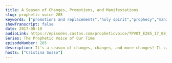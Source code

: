 ```yaml
---
title: A Season of Changes, Promotions, and Manifestations
slug: prophetic-voice-285
keywords: ["promotions and replacements","holy spirit","prophecy","manifestations"]
showTranscript: false
date: 2017-08-19
audioLink: https://episodes.castos.com/propheticvoice/TPVOT_E285_17_08_19-20_A_Season_of_Changes_Promotions_and_Manifestations.mp3
Series: The Prophetic Voice of Our Time
episodeNumber: 285
description: It's a season of changes, changes, and more changes! It can feel uncomfortable, but it also includes promotions and manifestations!
hosts: ["Cristina Sosso"]
---
```

